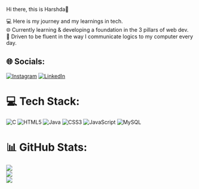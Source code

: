 Hi there, this is Harshda👋

💻 Here is my journey and my learnings in tech.</br>
🌐 Currently learning & developing a foundation in the 3 pillars of web dev. </br>
🤖 Driven to be fluent in the way I communicate logics to my computer every day.</br>


## 🌐 Socials:
[![Instagram](https://img.shields.io/badge/Instagram-%23E4405F.svg?logo=Instagram&logoColor=white)](https://instagram.com/h4rshda) [![LinkedIn](https://img.shields.io/badge/LinkedIn-%230077B5.svg?logo=linkedin&logoColor=white)](https://linkedin.com/in/https://www.linkedin.com/in/harshda-chhabra-47169631b/) 

# 💻 Tech Stack:
![C](https://img.shields.io/badge/c-%2300599C.svg?style=for-the-badge&logo=c&logoColor=white) ![HTML5](https://img.shields.io/badge/html5-%23E34F26.svg?style=for-the-badge&logo=html5&logoColor=white) ![Java](https://img.shields.io/badge/java-%23ED8B00.svg?style=for-the-badge&logo=openjdk&logoColor=white) ![CSS3](https://img.shields.io/badge/css3-%231572B6.svg?style=for-the-badge&logo=css3&logoColor=white) ![JavaScript](https://img.shields.io/badge/javascript-%23323330.svg?style=for-the-badge&logo=javascript&logoColor=%23F7DF1E) ![MySQL](https://img.shields.io/badge/mysql-4479A1.svg?style=for-the-badge&logo=mysql&logoColor=white)
# 📊 GitHub Stats:
![](https://github-readme-stats.vercel.app/api?username=h4rshda-chhabra&theme=dark&hide_border=false&include_all_commits=false&count_private=false)<br/>
![](https://github-readme-streak-stats.herokuapp.com/?user=h4rshda-chhabra&theme=dark&hide_border=false)<br/>
![](https://github-readme-stats.vercel.app/api/top-langs/?username=h4rshda-chhabra&theme=dark&hide_border=false&include_all_commits=false&count_private=false&layout=compact)

<!-- Proudly created with GPRM ( https://gprm.itsvg.in ) -->
